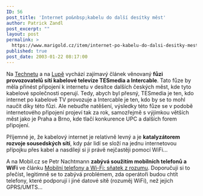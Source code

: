 ```yaml
---
ID: 56
post_title: 'Internet po&nbsp;kabelu do další desítky měst'
author: Patrick Zandl
post_excerpt: ""
layout: post
permalink: >
  https://www.marigold.cz/item/internet-po-kabelu-do-dalsi-desitky-mest
published: true
post_date: 2003-01-22 08:17:00
---
```

<P>Na <A href="http://www.technet.cz/hw/hw_sit/tesmedia_intercable_fuze.html" target=_blank>Technetu</A> a na <A href="http://www.lupa.cz/clanek.php3?show=2676" target=_blank>Lupě</A> vychází zajímavý článek věnovaný <STRONG>fůzi provozovatelů sítí kabelové televize TESmedia a Intercable</STRONG>. Tato fůze by měla přinést připojení k internetu v desítce dalších českých měst, kde tyto kabelové společnosti operují. Tedy, abych byl přesný, TESmedia je ten, kdo internet po kabelové TV provozuje a Intercable je ten, kdo by se to mohl naučit díky této fůzi. Ale nebuďte natěšení, výsledky této fůze se v podobě internetového připojení projeví tak za rok, samozřejmě s výjimkou větších měst jako je Praha a Brno, kde tlačí konkurence UPC a dalších forem připojení. </P>
<P>Příjemné je, že kabelový internet je relativně levný a je <STRONG>katalyzátorem rozvoje sousedských sítí</STRONG>, kdy pár lidí se složí na jednu internetovou přípojku přes kabel a nasdílejí si ji právě nejčastěji pomocí WiFi...</P>
<P>A na Mobil.cz se Petr Nachtmann <STRONG>zabývá soužitím mobilních telefonů a WiFi</STRONG> ve článku <A href="http://www.mobil.cz/fixni_spojeni/sluzby_operatoru/motorolazauruswifivoip030221.html" target=_blank>Mobilní telefony a Wi-Fi: sňatek z rozumu</A>. Doporučuji si to přečíst, legitimně se to zabývá problémem, zda operátoři budou chtít telefony, které podporují i jiné datové sítě (rozuměj WiFi), než jejich GPRS/UMTS...</P>